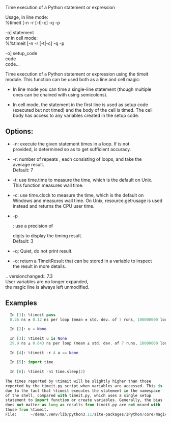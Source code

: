 Time execution of a Python statement or expression  
  
Usage, in line mode:  
  %timeit [-n<N> -r<R> [-t|-c] -q -p<P> -o] statement  
or in cell mode:  
  %%timeit [-n<N> -r<R> [-t|-c] -q -p<P> -o] setup_code  
  code  
  code...  
  
Time execution of a Python statement or expression using the timeit  
module.  This function can be used both as a line and cell magic:  
  
- In line mode you can time a single-line statement (though multiple  
  ones can be chained with using semicolons).  
  
- In cell mode, the statement in the first line is used as setup code  
  (executed but not timed) and the body of the cell is timed.  The cell  
  body has access to any variables created in the setup code.  
  
## Options:  
* -n<N>: execute the given statement <N> times in a loop. If <N> is not  
provided, <N> is determined so as to get sufficient accuracy.  
  
* -r<R>: number of repeats <R>, each consisting of <N> loops, and take the  
average result.  
Default: 7  
  
* -t: use time.time to measure the time, which is the default on Unix.  
This function measures wall time.  
  
* -c: use time.clock to measure the time, which is the default on  
Windows and measures wall time. On Unix, resource.getrusage is used  
instead and returns the CPU user time.  
  
* -p<P>: use a precision of <P> digits to display the timing result.  
Default: 3  
  
* -q: Quiet, do not print result.  
  
* -o: return a TimeitResult that can be stored in a variable to inspect  
    the result in more details.  
  
.. versionchanged:: 7.3  
    User variables are no longer expanded,  
    the magic line is always left unmodified.  
  
## Examples  
```python  
  In [1]: %timeit pass  
  8.26 ns ± 0.12 ns per loop (mean ± std. dev. of 7 runs, 100000000 loops each)  
  
  In [2]: u = None  
  
  In [3]: %timeit u is None  
  29.9 ns ± 0.643 ns per loop (mean ± std. dev. of 7 runs, 10000000 loops each)  
  
  In [4]: %timeit -r 4 u == None  
  
  In [5]: import time  
  
  In [6]: %timeit -n1 time.sleep(2)  
  
The times reported by %timeit will be slightly higher than those  
reported by the timeit.py script when variables are accessed. This is  
due to the fact that %timeit executes the statement in the namespace  
of the shell, compared with timeit.py, which uses a single setup  
statement to import function or create variables. Generally, the bias  
does not matter as long as results from timeit.py are not mixed with  
those from %timeit.  
File:      ~/demo/.venv/lib/python3.11/site-packages/IPython/core/magics/execution.py  
  
```
